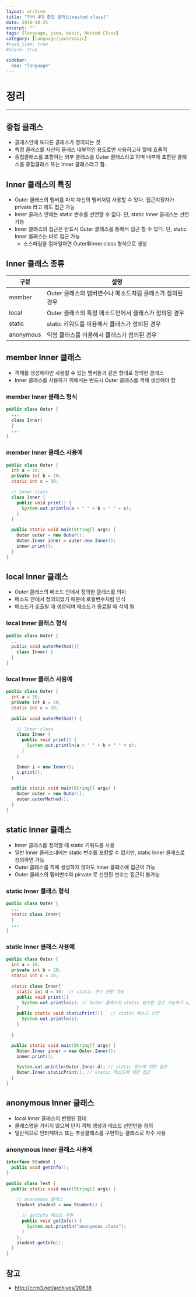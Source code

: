 ```yaml
---
layout: archive
title: "자바 4대 중첩 클래스(nested class)"
date: 2018-10-25
excerpt: ""
tags: [language, java, basic, Nested Class]
category: [language/java/basic]
#read_time: true
#share: true

sidebar:
  nav: "language"
---
```


# 정리

* * *

## 중첩 클래스

* 클래스안에 또다른 클래스가 정의되는 것
* 특정 클래스를 자신의 클래스 내부적인 용도로만 사용하고자 할때 효율적
* 중첩클래스를 포함하는 외부 클래스를 Outer 클래스라고 하며 내부에 포함된 클래스를 중첩클래스 또는 Inner 클래스라고 함.

## Inner 클래스의 특징

* Outer 클래스의 멤버를 마치 자신의 멤버처럼 사용할 수 있다. 접근지정자가 private 라고 해도 접근 가능
* Inner 클래스 안에는 static 변수를 선언할 수 없다. 단, static Inner 클래스는 선언 가능
* Inner 클래스의 접근은 반드시 Outer 클래스를 통해서 접근 할 수 있다. 단, static Inner 를래스는 바로 접근 가능
  * 소스파일을 컴파일하면 Outer$Inner.class 형식으로 생성

## Inner 클래스 종류

| 구분      | 설명                                                      |
|-----------|-----------------------------------------------------------|
| member    | Outer 클래스의 멤버변수나 메소드처럼 클래스가 정의된 경우 |
| local     | Outer 클래스의 특정 메소드안에서 클래스가 정의된 경우     |
| static    | static 키워드를 이용해서 클래스가 정의된 경우             |
| anonymous | 익명 클래스를 이용해서 클래스가 정의된 경우               |

## member Inner 클래스

* 객체를 생성해야만 사용할 수 있는 멤버들과 같은 형태로 정의한 클래스
* Inner 클래스를 사용하기 위해서는 반드시 Outer 클래스를 객체 생성해야 함

### member Inner 클래스 형식

```java
public class Outer {
  ...
  class Inner{
  }
  ...
}
```

### member Inner 클래스 사용예

```java
public class Outer {
  int a = 10;
  private int b = 20;
  static int c = 30;

  // Inner class
  class Inner {
    public void print() {
      System.out.println(a + " " + b + " " + c);
    }
  }

  public static void main(String[] args) {
    Outer outer = new Outer();
    Outer.Inner inner = outer.new Inner();
    inner.print();
  }
}
```

## local Inner 클래스

* Outer 클래스의 메소드 안에서 정의한 클래스를 의미
* 메소드 안에서 정의되었기 때문에 로컬변수처럼 인식
* 메소드가 호출될 때 생성되며 메소드가 종료될 때 삭제 됨

### local Inner 클래스 형식

```java
public class Outer {
  ..
  public void outerMethod(){
    class Inner{ }
  }
}
```

### local Inner 클래스 사용예

```java
public class Outer {
  int a = 10;
  private int b = 20;
  static int c = 30;

  public void outerMethod() {

    // Inner class
    class Inner {
      public void print() {
        System.out.println(a + " " + b + " " + c);
      }
    }

    Inner i = new Inner();
    i.print();
  }

  public static void main(String[] args) {
    Outer outer = new Outer();
    outer.outerMethod();
  }
}
```

## static Inner 클래스

* Inner 클래스를 정의할 때 static 키워드를 사용
* 일반 Inner 클래스내에는 static 변수를 포함할 수 없지만, static Inner 클래스로 정의하면 가능
* Outer 클래스를 객체 생성하지 않아도 Inner 클래스에 접근이 가능
* Outer 클래스의 멤버변수와 pirvate 로 선언된 변수는 접근이 불가능

### static Inner 클래스 형식

```java
public class Outer {
  ...
  static class Inner{
  }
  ...
}
```

### static Inner 클래스 사용예

```java
public class Outer {
  int a = 10;
  private int b = 20;
  static int c = 30;

  static class Inner{
    static int d = 40;  // static 변수 선언 가능
    public void print(){
      System.out.println(c); // Outer 클래스의 static 변수만 접근 가능하고 a, b 변수는 접근 불가
    }
    public static void staticPrint(){	// static 메소드 선언
      System.out.println(c);
    }

  }

  public static void main(String[] args) {
    Outer.Inner inner = new Outer.Inner();
    inner.print();

    System.out.println(Outer.Inner.d); // static 변수에 대한 접근
    Outer.Inner.staticPrint(); // static 메소드에 대한 접근
  }
}
```

## anonymous Inner 클래스

* local Inner 클래스의 변형된 형태
* 클래스명을 가지지 않으며 단지 객체 생성과 메소드 선언만을 정의
* 일반적으로 인터페이스 또는 추상클래스를 구현하는 클래스로 자주 사용

### anonymous Inner 클래스 사용예

```java
interface Student {
  public void getInfo();
}

public class Test {
  public static void main(String[] args) {

    // anonymous 클래스
    Student student = new Student() {

      // getInfo 메소드 구현
      public void getInfo() {
        System.out.println("anonymous class");
      }
    };
    student.getInfo();
  }
}
```

## 참고

* <http://ccm3.net/archives/20638>
